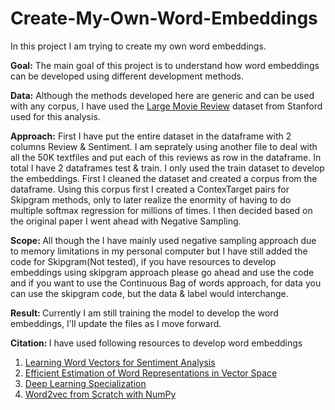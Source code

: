 # Create-My-Own-Word-Embeddings

In this project I am trying to create my own word embeddings.

<b>Goal:</b> The main goal of this project is to understand how word embeddings can be developed using different development methods.

<b>Data:</b> Although the methods developed here are generic and can be used with any corpus, I have used the <a href="https://ai.stanford.edu/~amaas/data/sentiment/">Large Movie Review</a> dataset from Stanford used for this analysis.

<b>Approach:</b> First I have put the entire dataset in the dataframe with 2 columns Review & Sentiment. I am seprately using another file to deal with all the 50K textfiles and put each of this reviews as row in the dataframe. In total I have 2 dataframes test & train. I only used the train dataset to develop the embeddings. First I cleaned the dataset and created a corpus from the dataframe. Using this corpus first I created a ContexTarget pairs for Skipgram methods, only to later realize the enormity of having to do multiple softmax regression for millions of times. I then decided based on the original paper I went ahead with Negative Sampling.

<b>Scope: </b> All though the I have mainly used negative sampling approach due to memory limitations in my personal computer but I have still added the code for Skipgram(Not tested), if you have resources to develop embeddings using skipgram approach please go ahead and use the code and if you want to use the Continuous Bag of words approach, for data you can use the skipgram code, but the data & label would interchange.

<b>Result: </b> Currently I am still training the model to develop the word embeddings, I'll update the files as I move forward.

<b>Citation: </b> I have used following resources to develop word embeddings

1.  <a href="https://ai.stanford.edu/~amaas/papers/wvSent_acl2011">Learning Word Vectors for Sentiment Analysis</a>
2.  <a href="https://arxiv.org/abs/1301.3781">Efficient Estimation of Word Representations in Vector Space</a>
2.  <a href="https://www.coursera.org/specializations/deep-learning">Deep Learning Specialization</a>
4.  <a href="https://towardsdatascience.com/word2vec-from-scratch-with-numpy-8786ddd49e72">Word2vec from Scratch with NumPy</a>
